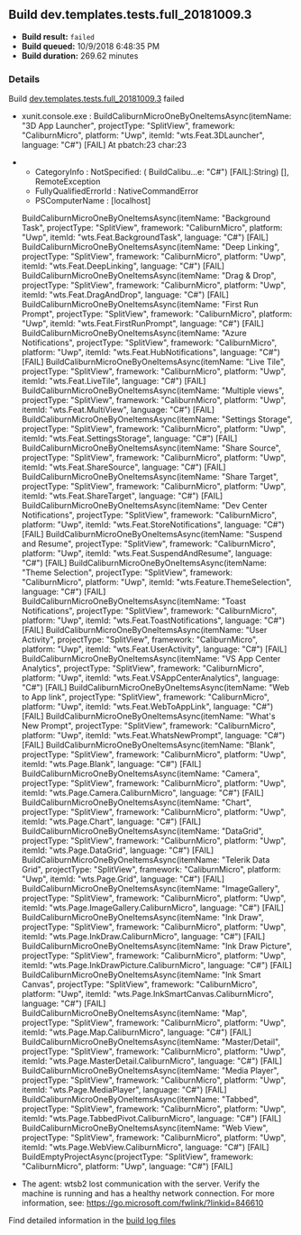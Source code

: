 ## Build dev.templates.tests.full_20181009.3
- **Build result:** `failed`
- **Build queued:** 10/9/2018 6:48:35 PM
- **Build duration:** 269.62 minutes
### Details
Build [dev.templates.tests.full_20181009.3](https://winappstudio.visualstudio.com/web/build.aspx?pcguid=a4ef43be-68ce-4195-a619-079b4d9834c2&builduri=vstfs%3a%2f%2f%2fBuild%2fBuild%2f26376) failed

+ xunit.console.exe :     BuildCaliburnMicroOneByOneItemsAsync(itemName: "3D App Launcher", projectType: "SplitView", 
framework: "CaliburnMicro", platform: "Uwp", itemId: "wts.Feat.3DLauncher", language: "C#") [FAIL]
At pbatch:23 char:23
+ 
    + CategoryInfo          : NotSpecified: (    BuildCalibu...e: "C#") [FAIL]:String) [], RemoteException
    + FullyQualifiedErrorId : NativeCommandError
    + PSComputerName        : [localhost]
 
    BuildCaliburnMicroOneByOneItemsAsync(itemName: "Background Task", projectType: "SplitView", framework: 
"CaliburnMicro", platform: "Uwp", itemId: "wts.Feat.BackgroundTask", language: "C#") [FAIL]
    BuildCaliburnMicroOneByOneItemsAsync(itemName: "Deep Linking", projectType: "SplitView", framework: 
"CaliburnMicro", platform: "Uwp", itemId: "wts.Feat.DeepLinking", language: "C#") [FAIL]
    BuildCaliburnMicroOneByOneItemsAsync(itemName: "Drag & Drop", projectType: "SplitView", framework: 
"CaliburnMicro", platform: "Uwp", itemId: "wts.Feat.DragAndDrop", language: "C#") [FAIL]
    BuildCaliburnMicroOneByOneItemsAsync(itemName: "First Run Prompt", projectType: "SplitView", framework: 
"CaliburnMicro", platform: "Uwp", itemId: "wts.Feat.FirstRunPrompt", language: "C#") [FAIL]
    BuildCaliburnMicroOneByOneItemsAsync(itemName: "Azure Notifications", projectType: "SplitView", framework: 
"CaliburnMicro", platform: "Uwp", itemId: "wts.Feat.HubNotifications", language: "C#") [FAIL]
    BuildCaliburnMicroOneByOneItemsAsync(itemName: "Live Tile", projectType: "SplitView", framework: "CaliburnMicro", 
platform: "Uwp", itemId: "wts.Feat.LiveTile", language: "C#") [FAIL]
    BuildCaliburnMicroOneByOneItemsAsync(itemName: "Multiple views", projectType: "SplitView", framework: 
"CaliburnMicro", platform: "Uwp", itemId: "wts.Feat.MultiView", language: "C#") [FAIL]
    BuildCaliburnMicroOneByOneItemsAsync(itemName: "Settings Storage", projectType: "SplitView", framework: 
"CaliburnMicro", platform: "Uwp", itemId: "wts.Feat.SettingsStorage", language: "C#") [FAIL]
    BuildCaliburnMicroOneByOneItemsAsync(itemName: "Share Source", projectType: "SplitView", framework: 
"CaliburnMicro", platform: "Uwp", itemId: "wts.Feat.ShareSource", language: "C#") [FAIL]
    BuildCaliburnMicroOneByOneItemsAsync(itemName: "Share Target", projectType: "SplitView", framework: 
"CaliburnMicro", platform: "Uwp", itemId: "wts.Feat.ShareTarget", language: "C#") [FAIL]
    BuildCaliburnMicroOneByOneItemsAsync(itemName: "Dev Center Notifications", projectType: "SplitView", framework: 
"CaliburnMicro", platform: "Uwp", itemId: "wts.Feat.StoreNotifications", language: "C#") [FAIL]
    BuildCaliburnMicroOneByOneItemsAsync(itemName: "Suspend and Resume", projectType: "SplitView", framework: 
"CaliburnMicro", platform: "Uwp", itemId: "wts.Feat.SuspendAndResume", language: "C#") [FAIL]
    BuildCaliburnMicroOneByOneItemsAsync(itemName: "Theme Selection", projectType: "SplitView", framework: 
"CaliburnMicro", platform: "Uwp", itemId: "wts.Feature.ThemeSelection", language: "C#") [FAIL]
    BuildCaliburnMicroOneByOneItemsAsync(itemName: "Toast Notifications", projectType: "SplitView", framework: 
"CaliburnMicro", platform: "Uwp", itemId: "wts.Feat.ToastNotifications", language: "C#") [FAIL]
    BuildCaliburnMicroOneByOneItemsAsync(itemName: "User Activity", projectType: "SplitView", framework: 
"CaliburnMicro", platform: "Uwp", itemId: "wts.Feat.UserActivity", language: "C#") [FAIL]
    BuildCaliburnMicroOneByOneItemsAsync(itemName: "VS App Center Analytics", projectType: "SplitView", framework: 
"CaliburnMicro", platform: "Uwp", itemId: "wts.Feat.VSAppCenterAnalytics", language: "C#") [FAIL]
    BuildCaliburnMicroOneByOneItemsAsync(itemName: "Web to App link", projectType: "SplitView", framework: 
"CaliburnMicro", platform: "Uwp", itemId: "wts.Feat.WebToAppLink", language: "C#") [FAIL]
    BuildCaliburnMicroOneByOneItemsAsync(itemName: "What's New Prompt", projectType: "SplitView", framework: 
"CaliburnMicro", platform: "Uwp", itemId: "wts.Feat.WhatsNewPrompt", language: "C#") [FAIL]
    BuildCaliburnMicroOneByOneItemsAsync(itemName: "Blank", projectType: "SplitView", framework: "CaliburnMicro", 
platform: "Uwp", itemId: "wts.Page.Blank", language: "C#") [FAIL]
    BuildCaliburnMicroOneByOneItemsAsync(itemName: "Camera", projectType: "SplitView", framework: "CaliburnMicro", 
platform: "Uwp", itemId: "wts.Page.Camera.CaliburnMicro", language: "C#") [FAIL]
    BuildCaliburnMicroOneByOneItemsAsync(itemName: "Chart", projectType: "SplitView", framework: "CaliburnMicro", 
platform: "Uwp", itemId: "wts.Page.Chart", language: "C#") [FAIL]
    BuildCaliburnMicroOneByOneItemsAsync(itemName: "DataGrid", projectType: "SplitView", framework: "CaliburnMicro", 
platform: "Uwp", itemId: "wts.Page.DataGrid", language: "C#") [FAIL]
    BuildCaliburnMicroOneByOneItemsAsync(itemName: "Telerik Data Grid", projectType: "SplitView", framework: 
"CaliburnMicro", platform: "Uwp", itemId: "wts.Page.Grid", language: "C#") [FAIL]
    BuildCaliburnMicroOneByOneItemsAsync(itemName: "ImageGallery", projectType: "SplitView", framework: 
"CaliburnMicro", platform: "Uwp", itemId: "wts.Page.ImageGallery.CaliburnMicro", language: "C#") [FAIL]
    BuildCaliburnMicroOneByOneItemsAsync(itemName: "Ink Draw", projectType: "SplitView", framework: "CaliburnMicro", 
platform: "Uwp", itemId: "wts.Page.InkDraw.CaliburnMicro", language: "C#") [FAIL]
    BuildCaliburnMicroOneByOneItemsAsync(itemName: "Ink Draw Picture", projectType: "SplitView", framework: 
"CaliburnMicro", platform: "Uwp", itemId: "wts.Page.InkDrawPicture.CaliburnMicro", language: "C#") [FAIL]
    BuildCaliburnMicroOneByOneItemsAsync(itemName: "Ink Smart Canvas", projectType: "SplitView", framework: 
"CaliburnMicro", platform: "Uwp", itemId: "wts.Page.InkSmartCanvas.CaliburnMicro", language: "C#") [FAIL]
    BuildCaliburnMicroOneByOneItemsAsync(itemName: "Map", projectType: "SplitView", framework: "CaliburnMicro", 
platform: "Uwp", itemId: "wts.Page.Map.CaliburnMicro", language: "C#") [FAIL]
    BuildCaliburnMicroOneByOneItemsAsync(itemName: "Master/Detail", projectType: "SplitView", framework: 
"CaliburnMicro", platform: "Uwp", itemId: "wts.Page.MasterDetail.CaliburnMicro", language: "C#") [FAIL]
    BuildCaliburnMicroOneByOneItemsAsync(itemName: "Media Player", projectType: "SplitView", framework: 
"CaliburnMicro", platform: "Uwp", itemId: "wts.Page.MediaPlayer", language: "C#") [FAIL]
    BuildCaliburnMicroOneByOneItemsAsync(itemName: "Tabbed", projectType: "SplitView", framework: "CaliburnMicro", 
platform: "Uwp", itemId: "wts.Page.TabbedPivot.CaliburnMicro", language: "C#") [FAIL]
    BuildCaliburnMicroOneByOneItemsAsync(itemName: "Web View", projectType: "SplitView", framework: "CaliburnMicro", 
platform: "Uwp", itemId: "wts.Page.WebView.CaliburnMicro", language: "C#") [FAIL]
    BuildEmptyProjectAsync(projectType: "SplitView", framework: "CaliburnMicro", platform: "Uwp", language: "C#") 
[FAIL]

+ The agent: wtsb2 lost communication with the server. Verify the machine is running and has a healthy network connection. For more information, see: https://go.microsoft.com/fwlink/?linkid=846610

Find detailed information in the [build log files](https://uwpctdiags.blob.core.windows.net/buildlogs/dev.templates.tests.full_20181009.3_logs.zip)
